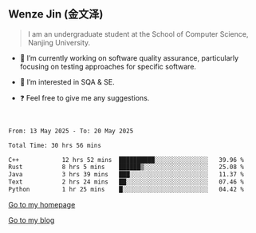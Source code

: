 ## Wenze Jin (金文泽)

> I am an undergraduate student at the School of Computer Science, Nanjing University.

- 🔭 I’m currently working on software quality assurance, particularly focusing on testing approaches for specific software.
  
- 🌱 I’m interested in SQA & SE.
  
- ❓ Feel free to give me any suggestions.  

<br>  

<!--START_SECTION:waka-->

```txt
From: 13 May 2025 - To: 20 May 2025

Total Time: 30 hrs 56 mins

C++            12 hrs 52 mins  ██████████░░░░░░░░░░░░░░░   39.96 %
Rust           8 hrs 5 mins    ██████▒░░░░░░░░░░░░░░░░░░   25.08 %
Java           3 hrs 39 mins   ███░░░░░░░░░░░░░░░░░░░░░░   11.37 %
Text           2 hrs 24 mins   ██░░░░░░░░░░░░░░░░░░░░░░░   07.46 %
Python         1 hr 25 mins    █░░░░░░░░░░░░░░░░░░░░░░░░   04.42 %
```

<!--END_SECTION:waka-->

[Go to my homepage](https://wenzejin.github.io)

[Go to my blog](https://wenzejin.notion.site/Wenze-Jin-s-Blog-1635e9fa7b6d80b3adcedfacc74aa717?pvs=4)
